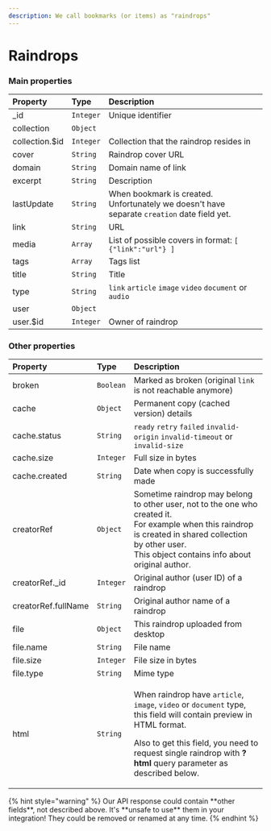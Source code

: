 ```yaml
---
description: We call bookmarks (or items) as "raindrops"
---
```


# Raindrops

### Main properties

| Property | Type | Description |
| :--- | :--- | :--- |
| \_id | `Integer` | Unique identifier |
| collection | `Object` | ​ |
| collection.$id | `Integer` | Collection that the raindrop resides in |
| cover | `String` | Raindrop cover URL |
| domain | `String` | Domain name of link |
| excerpt | `String` | Description |
| lastUpdate | `String` | When bookmark is created. Unfortunately we doesn't have separate `creation` date field yet. |
| link | `String` | URL |
| media | `Array` | ​List of possible covers in format: `[ {"link":"url"} ]` |
| tags | `Array` | Tags list |
| title | `String` | Title |
| type | `String` | `link` `article` `image` `video` `document` or `audio` |
| user | `Object` | ​ |
| user.$id | `Integer` | Owner of raindrop |

### Other properties

<table>
  <thead>
    <tr>
      <th style="text-align:left">Property</th>
      <th style="text-align:left">Type</th>
      <th style="text-align:left">Description</th>
    </tr>
  </thead>
  <tbody>
    <tr>
      <td style="text-align:left">broken</td>
      <td style="text-align:left"><code>Boolean</code>
      </td>
      <td style="text-align:left">Marked as broken (original <code>link</code> is not reachable anymore)</td>
    </tr>
    <tr>
      <td style="text-align:left">cache</td>
      <td style="text-align:left"><code>Object</code>
      </td>
      <td style="text-align:left">Permanent copy (cached version) details</td>
    </tr>
    <tr>
      <td style="text-align:left">cache.status</td>
      <td style="text-align:left"><code>String</code>
      </td>
      <td style="text-align:left"><code>ready</code>  <code>retry</code>  <code>failed</code>  <code>invalid-origin</code>  <code>invalid-timeout</code> or <code>invalid-size</code>
      </td>
    </tr>
    <tr>
      <td style="text-align:left">cache.size</td>
      <td style="text-align:left"><code>Integer</code>
      </td>
      <td style="text-align:left">Full size in bytes</td>
    </tr>
    <tr>
      <td style="text-align:left">cache.created</td>
      <td style="text-align:left"><code>String</code>
      </td>
      <td style="text-align:left">Date when copy is successfully made</td>
    </tr>
    <tr>
      <td style="text-align:left">creatorRef</td>
      <td style="text-align:left"><code>Object</code>
      </td>
      <td style="text-align:left">Sometime raindrop may belong to other user, not to the one who created
        it.
        <br />For example when this raindrop is created in shared collection by other
        user.
        <br />This object contains info about original author.</td>
    </tr>
    <tr>
      <td style="text-align:left">creatorRef._id</td>
      <td style="text-align:left"><code>Integer</code>
      </td>
      <td style="text-align:left">Original author (user ID) of a raindrop</td>
    </tr>
    <tr>
      <td style="text-align:left">creatorRef.fullName</td>
      <td style="text-align:left"><code>String</code>
      </td>
      <td style="text-align:left">Original author name of a raindrop</td>
    </tr>
    <tr>
      <td style="text-align:left">file</td>
      <td style="text-align:left"><code>Object</code>
      </td>
      <td style="text-align:left">This raindrop uploaded from desktop</td>
    </tr>
    <tr>
      <td style="text-align:left">file.name</td>
      <td style="text-align:left"><code>String</code>
      </td>
      <td style="text-align:left">File name</td>
    </tr>
    <tr>
      <td style="text-align:left">file.size</td>
      <td style="text-align:left"><code>Integer</code>
      </td>
      <td style="text-align:left">File size in bytes</td>
    </tr>
    <tr>
      <td style="text-align:left">file.type</td>
      <td style="text-align:left"><code>String</code>
      </td>
      <td style="text-align:left">Mime type</td>
    </tr>
    <tr>
      <td style="text-align:left">html</td>
      <td style="text-align:left"><code>String</code>
      </td>
      <td style="text-align:left">
        <p>When raindrop have <code>article</code>, <code>image</code>, <code>video</code> or <code>document</code> type,
          this field will contain preview in HTML format.</p>
        <p>Also to get this field, you need to request single raindrop with <b>?html</b> query
          parameter as described below.</p>
      </td>
    </tr>
  </tbody>
</table>{% hint style="warning" %}
Our API response could contain **other fields**, not described above. It's **unsafe to use** them in your integration! They could be removed or renamed at any time.
{% endhint %}





